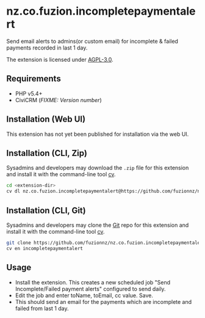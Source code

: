 # nz.co.fuzion.incompletepaymentalert

Send email alerts to admins(or custom email) for incomplete & failed payments recorded in last 1 day.

The extension is licensed under [AGPL-3.0](LICENSE.txt).

## Requirements

* PHP v5.4+
* CiviCRM (*FIXME: Version number*)

## Installation (Web UI)

This extension has not yet been published for installation via the web UI.

## Installation (CLI, Zip)

Sysadmins and developers may download the `.zip` file for this extension and
install it with the command-line tool [cv](https://github.com/civicrm/cv).

```bash
cd <extension-dir>
cv dl nz.co.fuzion.incompletepaymentalert@https://github.com/fuzionnz/nz.co.fuzion.incompletepaymentalert/archive/master.zip
```

## Installation (CLI, Git)

Sysadmins and developers may clone the [Git](https://en.wikipedia.org/wiki/Git) repo for this extension and
install it with the command-line tool [cv](https://github.com/civicrm/cv).

```bash
git clone https://github.com/fuzionnz/nz.co.fuzion.incompletepaymentalert.git
cv en incompletepaymentalert
```

## Usage

- Install the extension. This creates a new scheduled job "Send Incomplete/Failed payment alerts" configured to send daily.
- Edit the job and enter toName, toEmail, cc value. Save.
- This should send an email for the payments which are incomplete and failed from last 1 day.
